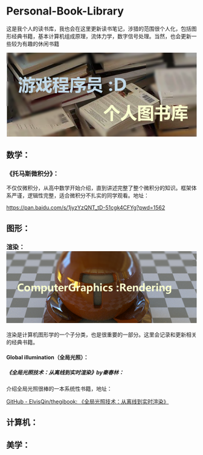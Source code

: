 # Personal-Book-Library
这是我个人的读书库，我也会在这里更新读书笔记，涉猎的范围很个人化，包括图形经典书籍，基本计算机组成原理，流体力学，数字信号处理。当然，也会更新一些较为有趣的休闲书籍

![TheTitleImage](README/TheTitleImage-16697046937591.png)

## 数学：

### 《托马斯微积分》：

不仅仅微积分，从高中数学开始介绍，直到讲述完整了整个微积分的知识。框架体系严谨，逻辑性完整，适合微积分不扎实的同学观看。地址：

https://pan.baidu.com/s/1jyzYzQNT_tD-51cgk4CFYg?pwd=1562 





## 图形：

### 渲染：![CG-Rendering](README/CG-Rendering-16697068871483.png)

渲染是计算机图形学的一个子分类，也是很重要的一部分。这里会记录和更新相关的经典书籍。

#### Global illumination（全局光照）：

##### 《全局光照技术：从离线到实时渲染》by秦春林：

介绍全局光照很棒的一本系统性书籍，地址：

[GitHub - ElvisQin/thegibook: 《全局光照技术：从离线到实时渲染》](https://github.com/ElvisQin/thegibook)

## 计算机：

## 美学：
